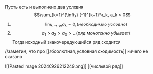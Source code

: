 Пусть есть и выполнено два условия$$\sum_{k=1}^{\infty} (-1)^{k+1}*a_k, a_k > 0$$
1) $$\lim_{k \to \infty} a_k = 0, (необходимое \ условие)$$
2) $$a_1 > a_2 > a_3 > ... (ряд \ монотонно \ убывает)$$
Тогда исходный знакочередующийся ряд сходится 

//заметим, что про [[абсолютная, условная сходимость]] ничего не сказано


![[Pasted image 20240926212249.png]]
[[числовой ряд]]